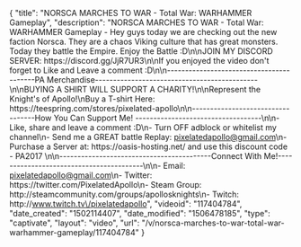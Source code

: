 {
    "title": "NORSCA MARCHES TO WAR - Total War: WARHAMMER Gameplay",
    "description": "NORSCA MARCHES TO WAR - Total War: WARHAMMER Gameplay - Hey guys today we are checking out the new faction Norsca.  They are a chaos Viking culture that has great monsters.  Today they battle the Empire. Enjoy the Battle :D\n\nJOIN MY DISCORD SERVER: https:\/\/discord.gg\/JjR7UR3\n\nIf you enjoyed the video don't forget to Like and Leave a comment :D\n\n-----------------------------------------PA Merchandise---------------------------------------------\n\nBUYING A SHIRT WILL SUPPORT A CHARITY!\n\nRepresent the Knight's of Apollo!\nBuy a T-shirt Here: https:\/\/teespring.com\/stores\/pixelated-apollo\n\n----------------------------------How You Can Support Me! -----------------------------------\n\n- Like, share and leave a comment :D\n- Turn OFF adblock or whitelist my channel\n- Send me a GREAT battle Replay: pixelatedapollo@gmail.com\n- Purchase a Server at: https:\/\/oasis-hosting.net\/ and use this discount code - PA2017 \n\n------------------------------------------Connect With Me!-----------------------------------------\n\n- Email: pixelatedapollo@gmail.com\n- Twitter: https:\/\/twitter.com\/PixelatedApollo\n- Steam Group:  http:\/\/steamcommunity.com\/groups\/apollosknights\n- Twitch: http:\/\/www.twitch.tv\/pixelatedapollo",
    "videoid": "117404784",
    "date_created": "1502114407",
    "date_modified": "1506478185",
    "type": "captivate",
    "layout": "video",
    "url": "\/v\/norsca-marches-to-war-total-war-warhammer-gameplay\/117404784"
}